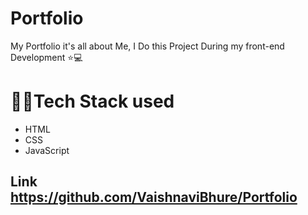 # Portfolio
My Portfolio it's all about Me, I Do this Project During my front-end  Development ⭐💻
# 👨‍💻Tech Stack used 
* HTML
* CSS
* JavaScript
## Link https://github.com/VaishnaviBhure/Portfolio
